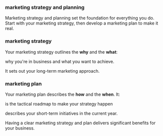 ### marketing strategy and planning
Marketing strategy and planning set the foundation for everything you do. Start with your marketing strategy, then develop a marketing plan to make it real.

### marketing strategy
Your marketing strategy outlines the **why** and the **what**:

why you're in business and what you want to achieve.

It sets out your long-term marketing approach.

### marketing plan
Your marketing plan describes the **how** and the **when**. It:

is the tactical roadmap to make your strategy happen

describes your short-term initiatives in the current year.

Having a clear marketing strategy and plan delivers significant benefits for your business.